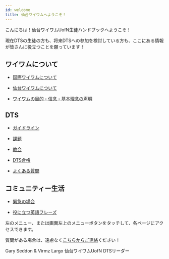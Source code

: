 ```yaml
---
id: welcome
title: 仙台ワイワムへようこそ！
---
```


こんにちは！仙台ワイワムUofN生徒ハンドブックへようこそ！

現在DTSの生徒の方も、将来DTSへの参加を検討している方も、ここにある情報が皆さんに役立つことを願っています！

## ワイワムについて

- [国際ワイワムについて](../about/ywam.md)

- [仙台ワイワムについて](../about/ywamsendai.md)

- [ワイワムの目的・信念・基本理念の声明](../about/values.md)

## DTS

- [ガイドライン](guidelines.md)

- [課題](assignments.md)

- [教会](churches.md)

- [DTS合格](passfail.md)

- [よくある質問](faq.md)

## コミュニティー生活

- [緊急の場合](emergency.md)

- [役に立つ英語フレーズ](helpfulphrases.md)


左のメニュー、または画面左上のメニューボタンをタッチして、各ページにアクセスできます。

質問がある場合は、遠慮なく[こちらからご連絡](../community/communication.md)ください！


Gary Seddon & Virmz Largo
仙台ワイワムUofN DTSリーダー